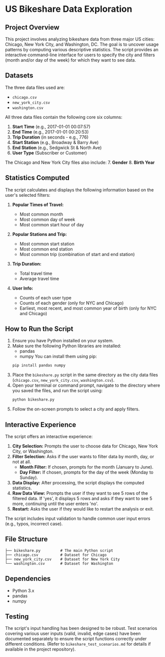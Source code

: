 # US Bikeshare Data Exploration

## Project Overview

This project involves analyzing bikeshare data from three major US cities: Chicago, New York City, and Washington, DC. The goal is to uncover usage patterns by computing various descriptive statistics. The script provides an interactive command-line interface for users to specify the city and filters (month and/or day of the week) for which they want to see data.

## Datasets

The three data files used are:
* `chicago.csv`
* `new_york_city.csv`
* `washington.csv`

All three data files contain the following core six columns:
1.  **Start Time** (e.g., 2017-01-01 00:07:57)
2.  **End Time** (e.g., 2017-01-01 00:20:53)
3.  **Trip Duration** (in seconds - e.g., 776)
4.  **Start Station** (e.g., Broadway & Barry Ave)
5.  **End Station** (e.g., Sedgwick St & North Ave)
6.  **User Type** (Subscriber or Customer)


The Chicago and New York City files also include:
7.  **Gender**
8.  **Birth Year**

## Statistics Computed

The script calculates and displays the following information based on the user's selected filters:

1.  **Popular Times of Travel:**
    * Most common month
    * Most common day of week
    * Most common start hour of day

2.  **Popular Stations and Trip:**
    * Most common start station
    * Most common end station
    * Most common trip (combination of start and end station)

3.  **Trip Duration:**
    * Total travel time
    * Average travel time

4.  **User Info:**
    * Counts of each user type
    * Counts of each gender (only for NYC and Chicago)
    * Earliest, most recent, and most common year of birth (only for NYC and Chicago)

## How to Run the Script

1.  Ensure you have Python installed on your system.
2.  Make sure the following Python libraries are installed:
    * pandas
    * numpy
    You can install them using pip:
    ```bash
    pip install pandas numpy
    ```
3.  Place the `bikeshare.py` script in the same directory as the city data files (`chicago.csv`, `new_york_city.csv`, `washington.csv`).
4.  Open your terminal or command prompt, navigate to the directory where you saved the files, and run the script using:
    ```bash
    python bikeshare.py
    ```
5.  Follow the on-screen prompts to select a city and apply filters.

## Interactive Experience

The script offers an interactive experience:

1.  **City Selection:** Prompts the user to choose data for Chicago, New York City, or Washington.
2.  **Filter Selection:** Asks if the user wants to filter data by month, day, or not at all.
    * **Month Filter:** If chosen, prompts for the month (January to June).
    * **Day Filter:** If chosen, prompts for the day of the week (Monday to Sunday).
3.  **Data Display:** After processing, the script displays the computed statistics.
4.  **Raw Data View:** Prompts the user if they want to see 5 rows of the filtered data. If 'yes', it displays 5 rows and asks if they want to see 5 more, continuing until the user enters 'no'.
5.  **Restart:** Asks the user if they would like to restart the analysis or exit.

The script includes input validation to handle common user input errors (e.g., typos, incorrect case).

## File Structure

```text
├── bikeshare.py         # The main Python script
├── chicago.csv          # Dataset for Chicago
├── new_york_city.csv    # Dataset for New York City
└── washington.csv       # Dataset for Washington
```

## Dependencies

* Python 3.x
* pandas
* numpy

## Testing

The script's input handling has been designed to be robust. Test scenarios covering various user inputs (valid, invalid, edge cases) have been documented separately to ensure the script functions correctly under different conditions. (Refer to `bikeshare_test_scenarios.md` for details if available in the project repository).

